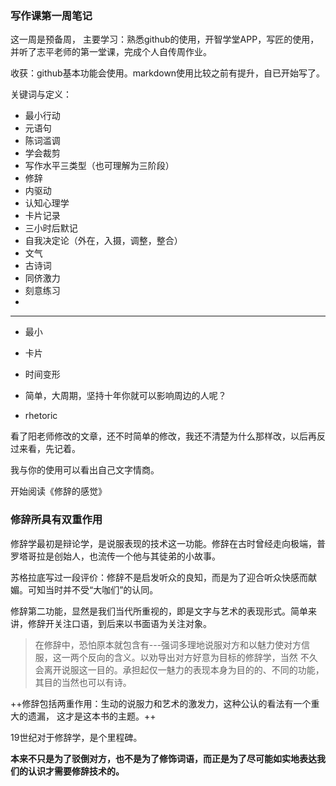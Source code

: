 ### 写作课第一周笔记


这一周是预备周， 主要学习：熟悉github的使用，开智学堂APP，写匠的使用，并听了志平老师的第一堂课，完成个人自传周作业。


收获：github基本功能会使用。markdown使用比较之前有提升，自已开始写了。

关键词与定义：

- 最小行动
- 元语句
- 陈词滥调
- 学会裁剪
- 写作水平三类型（也可理解为三阶段）
- 修辞
- 内驱动
- 认知心理学
- 卡片记录
- 三小时后默记
- 自我决定论（外在，入摄，调整，整合）
- 文气
- 古诗词
- 同侪激力
- 刻意练习
- 


---
- 最小
- 卡片
- 时间变形

- 简单，大周期，坚持十年你就可以影响周边的人呢？
- rhetoric

看了阳老师修改的文章，还不时简单的修改，我还不清楚为什么那样改，以后再反过来看，先记着。

我与你的使用可以看出自己文字情商。

开始阅读《修辞的感觉》

### 修辞所具有双重作用

修辞学最初是辩论学，是说服表现的技术这一功能。修辞在古时曾经走向极端，普罗塔哥拉是创始人，也流传一个他与其徒弟的小故事。


苏格拉底写过一段评价：修辞不是启发听众的良知，而是为了迎合听众快感而献媚。可知当时并不受“大咖们”的认同。

修辞第二功能，显然是我们当代所重视的，即是文字与艺术的表现形式。简单来讲，修辞开关注口语，到后来以书面语为关注对象。

> 在修辞中，恐怕原本就包含有---强词多理地说服对方和以魅力使对方信服，这一两个反向的含义。以劝导出对方好意为目标的修辞学，当然 不久会离开说服这一目的。承担起仅一魅力的表现本身为目的的、不同的功能，其目的当然也可以有诗。

++修辞包括两重作用：生动的说服力和艺术的激发力，这种公认的看法有一个重大的遗漏， 这才是这本书的主题。++


19世纪对于修辞学，是个里程碑。

**本来不只是为了驳倒对方，也不是为了修饰词语，而正是为了尽可能如实地表达我们的认识才需要修辞技术的。**






















